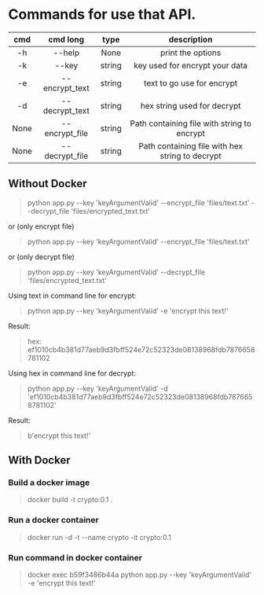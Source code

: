 # Commands for use that API.


| cmd | cmd long | type |  description |
|:-:|:-:|:-:|:-:|
| -h | --help | None | print the options
| -k | --key | string | key used for encrypt your data
| -e | --encrypt_text | string | text to go use for encrypt
| -d | --decrypt_text | string | hex string used for decrypt
| None | --encrypt_file | string | Path containing file with string to encrypt
| None | --decrypt_file | string | Path containing file with hex string to decrypt

## Without Docker
> python app.py --key 'keyArgumentValid' --encrypt_file 'files/text.txt' --decrypt_file 'files/encrypted_text.txt'

or (only encrypt file)
> python app.py --key 'keyArgumentValid' --encrypt_file 'files/text.txt'

or (only decrypt file)
> python app.py --key 'keyArgumentValid' --decrypt_file 'files/encrypted_text.txt'


Using text in command line for encrypt:

> python app.py --key 'keyArgumentValid' -e 'encrypt this text!'

Result:

> hex: ef1010cb4b381d77aeb9d3fbff524e72c52323de08138968fdb7876658781102

Using hex in command line for decrypt:

> python app.py --key 'keyArgumentValid' -d 'ef1010cb4b381d77aeb9d3fbff524e72c52323de08138968fdb7876658781102'

Result:

> b'encrypt this text!'

## With Docker

### Build a docker image
> docker build -t crypto:0.1 .

### Run a docker container
> docker run -d -t --name crypto -it crypto:0.1

### Run command in docker container
> docker exec b59f3486b44a python app.py --key 'keyArgumentValid' -e 'encrypt this text!'